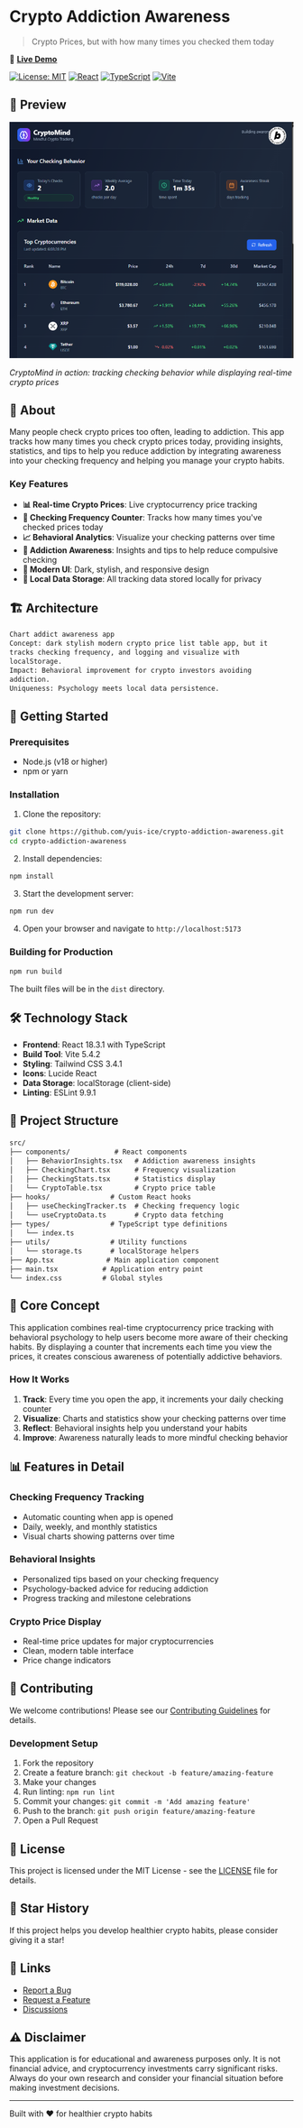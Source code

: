 # Crypto Addiction Awareness

> Crypto Prices, but with how many times you checked them today

🚀 **[Live Demo](https://crypto-addiction-awareness.pages.dev/)**

[![License: MIT](https://img.shields.io/badge/License-MIT-yellow.svg)](https://opensource.org/licenses/MIT)
[![React](https://img.shields.io/badge/React-18.3.1-blue.svg)](https://reactjs.org/)
[![TypeScript](https://img.shields.io/badge/TypeScript-5.5.3-blue.svg)](https://www.typescriptlang.org/)
[![Vite](https://img.shields.io/badge/Vite-5.4.2-646CFF.svg)](https://vitejs.dev/)

## 📱 Preview

![CryptoMind App Screenshot](assets/app_screenshot.png)

*CryptoMind in action: tracking checking behavior while displaying real-time crypto prices*

## 🎯 About

Many people check crypto prices too often, leading to addiction. This app tracks how many times you check crypto prices today, providing insights, statistics, and tips to help you reduce addiction by integrating awareness into your checking frequency and helping you manage your crypto habits.

### Key Features

- **📊 Real-time Crypto Prices**: Live cryptocurrency price tracking
- **🔢 Checking Frequency Counter**: Tracks how many times you've checked prices today
- **📈 Behavioral Analytics**: Visualize your checking patterns over time
- **🧠 Addiction Awareness**: Insights and tips to help reduce compulsive checking
- **📱 Modern UI**: Dark, stylish, and responsive design
- **💾 Local Data Storage**: All tracking data stored locally for privacy

## 🏗️ Architecture

```
Chart addict awareness app
Concept: dark stylish modern crypto price list table app, but it tracks checking frequency, and logging and visualize with localStorage.
Impact: Behavioral improvement for crypto investors avoiding addiction.
Uniqueness: Psychology meets local data persistence.
```

## 🚀 Getting Started

### Prerequisites

- Node.js (v18 or higher)
- npm or yarn

### Installation

1. Clone the repository:
```bash
git clone https://github.com/yuis-ice/crypto-addiction-awareness.git
cd crypto-addiction-awareness
```

2. Install dependencies:
```bash
npm install
```

3. Start the development server:
```bash
npm run dev
```

4. Open your browser and navigate to `http://localhost:5173`

### Building for Production

```bash
npm run build
```

The built files will be in the `dist` directory.

## 🛠️ Technology Stack

- **Frontend**: React 18.3.1 with TypeScript
- **Build Tool**: Vite 5.4.2
- **Styling**: Tailwind CSS 3.4.1
- **Icons**: Lucide React
- **Data Storage**: localStorage (client-side)
- **Linting**: ESLint 9.9.1

## 📁 Project Structure

```
src/
├── components/           # React components
│   ├── BehaviorInsights.tsx   # Addiction awareness insights
│   ├── CheckingChart.tsx      # Frequency visualization
│   ├── CheckingStats.tsx      # Statistics display
│   └── CryptoTable.tsx        # Crypto price table
├── hooks/               # Custom React hooks
│   ├── useCheckingTracker.ts  # Checking frequency logic
│   └── useCryptoData.ts       # Crypto data fetching
├── types/               # TypeScript type definitions
│   └── index.ts
├── utils/               # Utility functions
│   └── storage.ts       # localStorage helpers
├── App.tsx             # Main application component
├── main.tsx           # Application entry point
└── index.css          # Global styles
```

## 🎯 Core Concept

This application combines real-time cryptocurrency price tracking with behavioral psychology to help users become more aware of their checking habits. By displaying a counter that increments each time you view the prices, it creates conscious awareness of potentially addictive behaviors.

### How It Works

1. **Track**: Every time you open the app, it increments your daily checking counter
2. **Visualize**: Charts and statistics show your checking patterns over time
3. **Reflect**: Behavioral insights help you understand your habits
4. **Improve**: Awareness naturally leads to more mindful checking behavior

## 📊 Features in Detail

### Checking Frequency Tracking
- Automatic counting when app is opened
- Daily, weekly, and monthly statistics
- Visual charts showing patterns over time

### Behavioral Insights
- Personalized tips based on your checking frequency
- Psychology-backed advice for reducing addiction
- Progress tracking and milestone celebrations

### Crypto Price Display
- Real-time price updates for major cryptocurrencies
- Clean, modern table interface
- Price change indicators

## 🤝 Contributing

We welcome contributions! Please see our [Contributing Guidelines](CONTRIBUTING.md) for details.

### Development Setup

1. Fork the repository
2. Create a feature branch: `git checkout -b feature/amazing-feature`
3. Make your changes
4. Run linting: `npm run lint`
5. Commit your changes: `git commit -m 'Add amazing feature'`
6. Push to the branch: `git push origin feature/amazing-feature`
7. Open a Pull Request

## 📝 License

This project is licensed under the MIT License - see the [LICENSE](LICENSE) file for details.

## 🌟 Star History

If this project helps you develop healthier crypto habits, please consider giving it a star!

## 🔗 Links

- [Report a Bug](https://github.com/yuis-ice/crypto-addiction-awareness/issues/new?template=bug_report.yml)
- [Request a Feature](https://github.com/yuis-ice/crypto-addiction-awareness/issues/new?template=feature_request.yml)
- [Discussions](https://github.com/yuis-ice/crypto-addiction-awareness/discussions)

## ⚠️ Disclaimer

This application is for educational and awareness purposes only. It is not financial advice, and cryptocurrency investments carry significant risks. Always do your own research and consider your financial situation before making investment decisions.

---

Built with ❤️ for healthier crypto habits